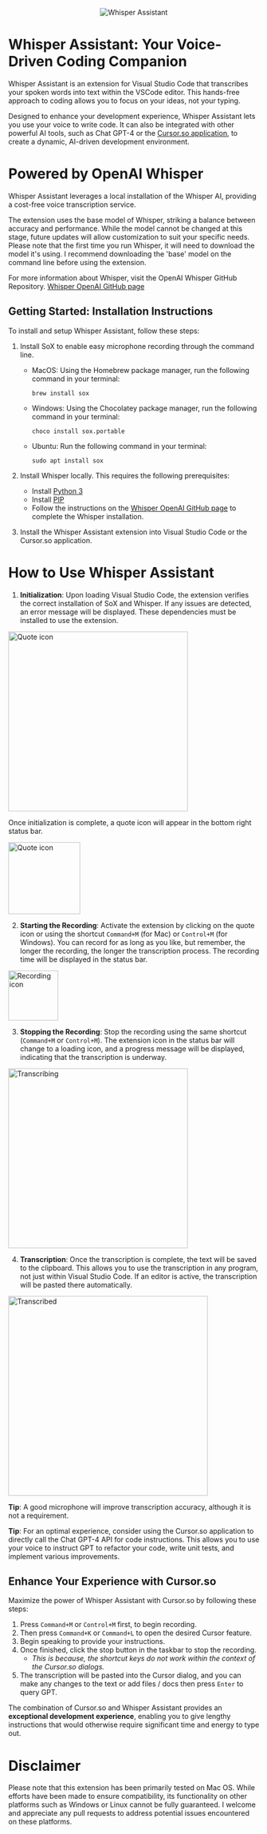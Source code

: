 <p align="center">
  <img src="https://github.com/martin-opensky/whisper-assistant-vscode/images/whisper-assistant.png" alt="Whisper Assistant">
</p>

# Whisper Assistant: Your Voice-Driven Coding Companion

Whisper Assistant is an extension for Visual Studio Code that transcribes your spoken words into text within the VSCode editor. This hands-free approach to coding allows you to focus on your ideas, not your typing.

Designed to enhance your development experience, Whisper Assistant lets you use your voice to write code. It can also be integrated with other powerful AI tools, such as Chat GPT-4 or the [Cursor.so application](https://www.cursor.so/), to create a dynamic, AI-driven development environment.

# Powered by OpenAI Whisper

Whisper Assistant leverages a local installation of the Whisper AI, providing a cost-free voice transcription service.

The extension uses the base model of Whisper, striking a balance between accuracy and performance. While the model cannot be changed at this stage, future updates will allow customization to suit your specific needs. Please note that the first time you run Whisper, it will need to download the model it's using. I recommend downloading the 'base' model on the command line before using the extension.

For more information about Whisper, visit the OpenAI Whisper GitHub Repository.
[Whisper OpenAI GitHub page](https://github.com/openai/whisper)

## Getting Started: Installation Instructions

To install and setup Whisper Assistant, follow these steps:

1.  Install SoX to enable easy microphone recording through the command line.

    - MacOS: Using the Homebrew package manager, run the following command in your terminal:
      ```
      brew install sox
      ```
    - Windows: Using the Chocolatey package manager, run the following command in your terminal:
      ```
      choco install sox.portable
      ```
    - Ubuntu: Run the following command in your terminal:
      ```
      sudo apt install sox
      ```

2.  Install Whisper locally. This requires the following prerequisites:
    - Install [Python 3](https://www.python.org/downloads/)
    - Install [PIP](https://pip.pypa.io/en/stable/installation/)
    - Follow the instructions on the [Whisper OpenAI GitHub page](https://github.com/openai/whisper) to complete the Whisper installation.
3.  Install the Whisper Assistant extension into Visual Studio Code or the Cursor.so application.

# How to Use Whisper Assistant

1. **Initialization**: Upon loading Visual Studio Code, the extension verifies the correct installation of SoX and Whisper. If any issues are detected, an error message will be displayed. These dependencies must be installed to use the extension.

  <img src="https://github.com/martin-opensky/whisper-assistant-vscode/images/errors.png" alt="Quote icon" style="width: 360px; height: auto; ">

Once initialization is complete, a quote icon will appear in the bottom right status bar.

  <img src="https://github.com/martin-opensky/whisper-assistant-vscode/images/quote.png" alt="Quote icon" style="width: 144px; height: auto; ">

2. **Starting the Recording**: Activate the extension by clicking on the quote icon or using the shortcut `Command+M` (for Mac) or `Control+M` (for Windows). You can record for as long as you like, but remember, the longer the recording, the longer the transcription process. The recording time will be displayed in the status bar.

  <img src="https://github.com/martin-opensky/whisper-assistant-vscode/images/recording.png" alt="Recording icon" style="width: 100px; height: auto;">

3. **Stopping the Recording**: Stop the recording using the same shortcut (`Command+M` or `Control+M`). The extension icon in the status bar will change to a loading icon, and a progress message will be displayed, indicating that the transcription is underway.

  <img src="https://github.com/martin-opensky/whisper-assistant-vscode/images/transcribing.png" alt="Transcribing" style="width: 360px; height: auto; ">

4. **Transcription**: Once the transcription is complete, the text will be saved to the clipboard. This allows you to use the transcription in any program, not just within Visual Studio Code. If an editor is active, the transcription will be pasted there automatically.

  <img src="https://github.com/martin-opensky/whisper-assistant-vscode/images/transcribed.png" alt="Transcribed" style="width: 400px; height: auto; ">

**Tip**: A good microphone will improve transcription accuracy, although it is not a requirement.

**Tip**: For an optimal experience, consider using the Cursor.so application to directly call the Chat GPT-4 API for code instructions. This allows you to use your voice to instruct GPT to refactor your code, write unit tests, and implement various improvements.

## Enhance Your Experience with Cursor.so

Maximize the power of Whisper Assistant with Cursor.so by following these steps:

1.  Press `Command+M` or `Control+M` first, to begin recording.
2.  Then press `Command+K` or `Command+L` to open the desired Cursor feature.
3.  Begin speaking to provide your instructions.
4.  Once finished, click the stop button in the taskbar to stop the recording.
    - _This is because, the shortcut keys do not work within the context of the Cursor.so dialogs._
5.  The transcription will be pasted into the Cursor dialog, and you can make any changes to the text or add files / docs then press `Enter` to query GPT.

The combination of Cursor.so and Whisper Assistant provides an **exceptional development experience**, enabling you to give lengthy instructions that would otherwise require significant time and energy to type out.

# Disclaimer

Please note that this extension has been primarily tested on Mac OS. While efforts have been made to ensure compatibility, its functionality on other platforms such as Windows or Linux cannot be fully guaranteed. I welcome and appreciate any pull requests to address potential issues encountered on these platforms.
